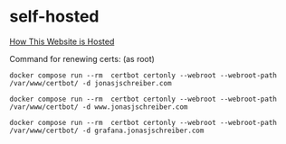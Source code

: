 # self-hosted
[How This Website is Hosted](https://jonasjschreiber.com/2022/12/13/how-this-website-is-hosted/)


Command for renewing certs:
(as root) 

`docker compose run --rm  certbot certonly --webroot --webroot-path /var/www/certbot/ -d jonasjschreiber.com`

`docker compose run --rm  certbot certonly --webroot --webroot-path /var/www/certbot/ -d www.jonasjschreiber.com`

`docker compose run --rm  certbot certonly --webroot --webroot-path /var/www/certbot/ -d grafana.jonasjschreiber.com`


